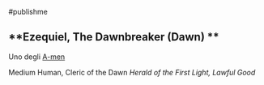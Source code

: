 #publishme

## **Ezequiel, The Dawnbreaker (Dawn) **

Uno degli [A-men](A-men.md)

Medium Human, Cleric of the Dawn
_Herald of the First Light, Lawful Good_  
